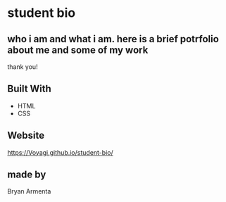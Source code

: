 # student bio

## who i am and what i am. here is a brief potrfolio about me and some of my work

thank you!

## Built With
* HTML
* CSS

## Website
https://Voyagi.github.io/student-bio/

## made by
Bryan Armenta
